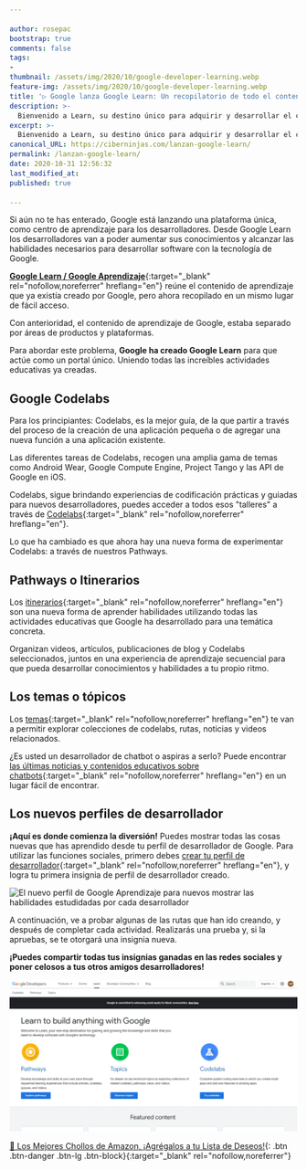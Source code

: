 ```yaml
---

author: rosepac
bootstrap: true
comments: false
tags:
- 
thumbnail: /assets/img/2020/10/google-developer-learning.webp
feature-img: /assets/img/2020/10/google-developer-learning.webp
title: '▷ Google lanza Google Learn: Un recopilatorio de todo el contenido de aprendizaje, para los desarrolladores de dispositivos de Google'
description: >-
  Bienvenido a Learn, su destino único para adquirir y desarrollar el conocimiento y las habilidades que necesita para desarrollar software con la tecnología de Google.
excerpt: >-
  Bienvenido a Learn, su destino único para adquirir y desarrollar el conocimiento y las habilidades que necesita para desarrollar software con la tecnología de Google.
canonical_URL: https://ciberninjas.com/lanzan-google-learn/
permalink: /lanzan-google-learn/
date: 2020-10-31 12:56:32
last_modified_at: 
published: true

---
```


Si aún no te has enterado, Google está lanzando una plataforma única, como centro de aprendizaje para los desarrolladores. Desde Google Learn los desarrolladores van a poder aumentar sus conocimientos y alcanzar las habilidades necesarios para desarrollar software con la tecnología de Google.

[**Google Learn / Google Aprendizaje**](https://developers.google.com/learn){:target="_blank" rel="nofollow,noreferrer" hreflang="en"} reúne el contenido de aprendizaje que ya existía creado por Google, pero ahora recopilado en un mismo lugar de fácil acceso.

Con anterioridad, el contenido de aprendizaje de Google, estaba separado por áreas de productos y plataformas.

Para abordar este problema, **Google ha creado Google Learn** para que actúe como un portal único. Uniendo todas las increíbles actividades educativas ya creadas.

## **Google Codelabs**

Para los principiantes: Codelabs, es la mejor guía, de la que partir a través del proceso de la creación de una aplicación pequeña o de agregar una nueva función a una aplicación existente.

Las diferentes tareas de Codelabs, recogen una amplia gama de temas como Android Wear, Google Compute Engine, Project Tango y las API de Google en iOS.

Codelabs, sigue brindando experiencias de codificación prácticas y guiadas para nuevos desarrolladores, puedes acceder a todos esos "talleres" a través de [Codelabs](https://codelabs.developers.google.com/){:target="_blank" rel="nofollow,noreferrer" hreflang="en"}.

Lo que ha cambiado es que ahora hay una nueva forma de experimentar Codelabs: a través de nuestros Pathways.

## **Pathways o Itinerarios**

Los [itinerarios](https://developers.google.com/learn/pathways){:target="_blank" rel="nofollow,noreferrer" hreflang="en"} son una nueva forma de aprender habilidades utilizando todas las actividades educativas que Google ha desarrollado para una temática concreta.

Organizan videos, artículos, publicaciones de blog y Codelabs seleccionados, juntos en una experiencia de aprendizaje secuencial para que pueda desarrollar conocimientos y habilidades a tu propio ritmo.

## **Los temas o tópicos**

Los [temas](https://developers.google.com/learn/topics){:target="_blank" rel="nofollow,noreferrer" hreflang="en"} te van a permitir explorar colecciones de codelabs, rutas, noticias y videos relacionados.

¿Es usted un desarrollador de chatbot o aspiras a serlo? Puede encontrar [las últimas noticias y contenidos educativos sobre chatbots](https://developers.google.com/learn/topics/chatbots){:target="_blank" rel="nofollow,noreferrer" hreflang="en"} en un lugar fácil de encontrar.

## **Los nuevos perfiles de desarrollador**

**¡Aquí es donde comienza la diversión!** Puedes mostrar todas las cosas nuevas que has aprendido desde tu perfil de desarrollador de Google. Para utilizar las funciones sociales, primero debes [crear tu perfil de desarrollador](https://google.dev/){:target="_blank" rel="nofollow,noreferrer" hreflang="en"}, y logra tu primera insignia de perfil de desarrollador creado.

![El nuevo perfil de Google Aprendizaje para nuevos mostrar las habilidades estudidadas por cada desarrollador](/assets/2020/10/perfil-insignias.webp)

A continuación, ve a probar algunas de las rutas que han ido creando, y después de completar cada actividad. Realizarás una prueba y, si la apruebas, se te otorgará una insignia nueva.

**¡Puedes compartir todas tus insignias ganadas en las redes sociales y poner celosos a tus otros amigos desarrolladores!**

![Google lanza Google Learn: Un recopilatorio de todo el contenido de aprendizaje, para los desarrolladores de dispositivos de Google](/assets/img/2020/10/google-developer-learning.webp)

[🛒 Los Mejores Chollos de Amazon, ¡Agrégalos a tu Lista de Deseos!](/amazon/ "Los Mejores Chollos de Amazon, Ofertas Flash, Black Monday y Amazon Prime Day"){: .btn .btn-danger .btn-lg .btn-block}{:target="_blank" rel="nofollow,noreferrer"}

<script type="application/ld+json">
{
  "@context": "https://schema.org",
  "@type": "FAQPage",
  "mainEntity": [{
    "@type": "Question",
    "name": "¿Qué es Google Leaern?",
    "acceptedAnswer": {
      "@type": "Answer",
      "text": "Una nueva plataforma única, desde donde los desarrolladores van a poder aumentar sus conocimientos y alcanzar las habilidades necesarios para desarrollar software con la tecnología de Google."
    }
  },{
    "@type": "Question",
    "name": "¿Qué es Google Codelabs?",
    "acceptedAnswer": {
      "@type": "Answer",
      "text": "Un lugar de aprendizaje a través experiencias de codificación prácticas y guiadas para nuevos desarrolladores."
    }
  },{
    "@type": "Question",
    "name": "¿Qué son los Pathways o Itinerarios de Google?",
    "acceptedAnswer": {
      "@type": "Answer",
      "text": "Los itinerarios son una nueva forma de aprender nuevas habilidades utilizando todas las actividades educativas que Google ha desarrollado sobre una temática concreta."
    }
  },{
    "@type": "Question",
    "name": "¿Qué son los temas o tópicos de Google?",
    "acceptedAnswer": {
      "@type": "Answer",
      "text": "Los temas o tópicos de Google, es el buscador, desde el que vas a poder explorar las colecciones de Codelabs, rutas, noticias y videos relacionados con una temática concreta de Google. Por ejemplo: Flutter."
    }
  },{
    "@type": "Question",
    "name": "¿Qué son los nuevos perfiles de desarrollador de Google?",
    "acceptedAnswer": {
      "@type": "Answer",
      "text": "Es una nueva opción, desde la que vas a poder crear un perfil personal de desarrollador, dentro de la página web de desarrolladores de Google. En ese perfil, se van a guardar todos tus aprendizajes, verificados a través de insignias ganadas posteriormente a la realización de una pequeña prueba."
    }
  },{
    "@type": "Question",
    "name": "¿Cómo puedo lograr las nuevas insignias de Google?",
    "acceptedAnswer": {
      "@type": "Answer",
      "text": "Realizando las actividades que vas a encontrar dentro de los recursos incluidos dentro de los diferentes itinerarios creados por Google."
    }
  },{
    "@type": "Question",
    "name": "¿Puedo compartir mis insignias de Google?",
    "acceptedAnswer": {
      "@type": "Answer",
      "text": "Sí. Vas a poder compartir tu página de perfil de desarrollador de Google. Simplemente compartiendo el enlace a tu URL personal o el enlace de la insignia concreta, cada vez que ganes una nueva insignia."
    }
  }]
}
</script>